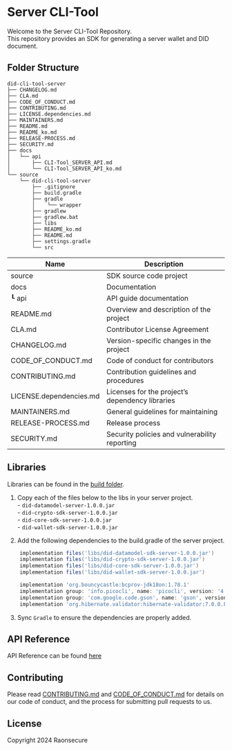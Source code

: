 # Server CLI-Tool

Welcome to the Server CLI-Tool Repository.<br>
This repository provides an SDK for generating a server wallet and DID document.

## Folder Structure
```
did-cli-tool-server
├── CHANGELOG.md
├── CLA.md
├── CODE_OF_CONDUCT.md
├── CONTRIBUTING.md
├── LICENSE.dependencies.md
├── MAINTAINERS.md
├── README.md
├── README_ko.md
├── RELEASE-PROCESS.md
├── SECURITY.md
├── docs
│   └── api
│       ├── CLI-Tool_SERVER_API.md
│       └── CLI-Tool_SERVER_API_ko.md
└── source
    └── did-cli-tool-server
        ├── .gitignore
        ├── build.gradle
        ├── gradle
        │    └── wrapper
        ├── gradlew
        ├── gradlew.bat
        ├── libs
        ├── README_ko.md
        ├── README.md
        ├── settings.gradle
        └── src
```

| Name                    | Description                                     |
| ----------------------- | ----------------------------------------------- |
| source                  | SDK source code project                         |
| docs                    | Documentation                                   |
| ┖ api                   | API guide documentation                         |
| README.md               | Overview and description of the project         |
| CLA.md                  | Contributor License Agreement                   |
| CHANGELOG.md            | Version-specific changes in the project         |
| CODE_OF_CONDUCT.md      | Code of conduct for contributors                |
| CONTRIBUTING.md         | Contribution guidelines and procedures          |
| LICENSE.dependencies.md | Licenses for the project’s dependency libraries |
| MAINTAINERS.md          | General guidelines for maintaining              |
| RELEASE-PROCESS.md      | Release process                                 |
| SECURITY.md             | Security policies and vulnerability reporting   |

## Libraries

Libraries can be found in the [build folder](did-cli-tool-server/source/did-cli-tool-server/build/libs).

1. Copy each of the files below to the libs in your server project.
   <br> - `did-datamodel-server-1.0.0.jar`
   <br> - `did-crypto-sdk-server-1.0.0.jar`
   <br> - `did-core-sdk-server-1.0.0.jar`
   <br> - `did-wallet-sdk-server-1.0.0.jar`

2. Add the following dependencies to the build.gradle of the server project.

```groovy
    implementation files('libs/did-datamodel-sdk-server-1.0.0.jar')
    implementation files('libs/did-crypto-sdk-server-1.0.0.jar')
    implementation files('libs/did-core-sdk-server-1.0.0.jar')
    implementation files('libs/did-wallet-sdk-server-1.0.0.jar')

    implementation 'org.bouncycastle:bcprov-jdk18on:1.78.1'
    implementation group: 'info.picocli', name: 'picocli', version: '4.2.0'
    implementation group: 'com.google.code.gson', name: 'gson', version: '2.8.9'
    implementation 'org.hibernate.validator:hibernate-validator:7.0.0.Final'
```
3. Sync `Gradle` to ensure the dependencies are properly added.

## API Reference

API Reference can be found [here](docs/api/CLI-Tool_SERVER_API.md)


## Contributing

Please read [CONTRIBUTING.md](CONTRIBUTING.md) and [CODE_OF_CONDUCT.md](CODE_OF_CONDUCT.md) for details on our code of conduct, and the process for submitting pull requests to us.


## License
Copyright 2024 Raonsecure